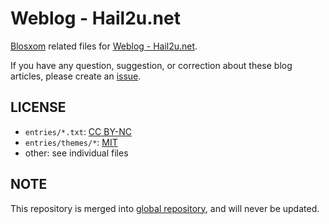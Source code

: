 Weblog - Hail2u.net
===================

[Blosxom][1] related files for [Weblog - Hail2u.net][2].

If you have any question, suggestion, or correction about these blog articles,
please create an [issue][3].


LICENSE
-------

  - `entries/*.txt`: [CC BY-NC][4]
  - `entries/themes/*`: [MIT][5]
  - other: see individual files


NOTE
----

This repository is merged into [global repository][6], and will never be updated.

[1]: http://blosxom.sourceforge.net/
[2]: http://hail2u.net/blog/
[3]: https://github.com/hail2u/hail2u.net-weblog/issues
[4]: http://creativecommons.org/licenses/by-nc/4.0/
[5]: http://hail2u.mit-license.org/2002
[6]: https://github.com/hail2u/hail2u.net
